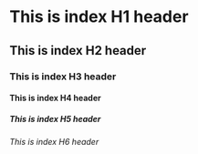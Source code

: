 # This is index H1 header
## This is index H2 header
### This is index H3 header
#### This is index H4 header
##### This is index H5 header
###### This is index H6 header
